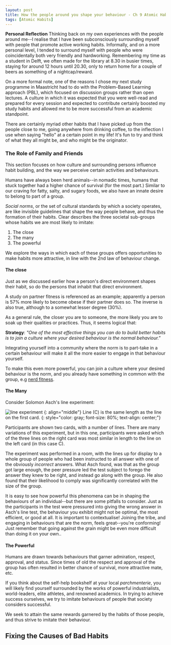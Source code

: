 ```yaml
---
layout: post
title: How the people around you shape your behaviour - Ch 9 Atomic Habits
tags: [Atomic Habits]
---
```




**Personal Reflection**
Thinking back on my own experiences with the people around me--I realise that I have been subconsciously surrounding myself with people that promote active working habits. Informally, and on a more personal level, I tended to surround myself with people who were coincidentally both very friendly and hardworking. Remembering my time as a student in Delft, we often made for the library at 8.30 in busier times, staying for around 12 hours until 20.30, only to return home for a couple of beers as something of a nightcap/reward.

On a more formal note, one of the reasons I chose my next study programme in Maastricht had to do with the Problem-Based Learning approach (PBL), which focused on discussion groups rather than open lectures. A culture in which it was expected that you were well-read and prepared for every session and expected to contribute certainly boosted my study habits and allowed me to be more successful from an academic standpoint.

There are certainly myriad other habits that I have picked up from the people close to me, going anywhere from drinking coffee, to the inflection I use when saying "hello" at a certain point in my life! It's fun to try and think of what they all might be, and who might be the originator.


### The Role of Family and Friends

This section focuses on how culture and surrounding persons influence habit building, and the way we perceive certain activities and behaviours.

Humans have always been herd animals--in nomadic times, humans that stuck together had a higher chance of survival (for the most part.) Similar to our craving for fatty, salty, and sugary foods, we also have an innate desire to belong to part of a group.

 *Social norms*, or the set of cultural standards by which a society operates, are like invisible guidelines that shape the way people behave, and thus the formation of their habits. Clear describes the three societal sub-groups whose habits we are most likely to imitate:

 1. The close
 2. The many
 3. The powerful

 We explore the ways in which each of these groups offers opportunities to make habits more attractive, in line with the 2nd law of behaviour change.

#### The close

Just as we discussed earlier how a person's direct environment shapes their habit, so do the persons that inhabit that direct environment.

A study on partner fitness is referenced as an example; apparently a person is 57% more likely to become obese if their partner does so. The inverse is also true, although to a somewhat lesser degree (30%).

As a general rule, the closer you are to someone, the more likely you are to soak up their qualities or practices. Thus, it seems logical that:

**Strategy**: *"One of the most effective things you can do to build better habits is to join a culture where your desired behaviour is the normal behaviour."*

Integrating yourself into a community where the norm is to part-take in a certain behaviour will make it all the more easier to engage in that behaviour yourself.

To make this even more powerful, you can join a culture where your desired behaviour is the norm, and you already have something in common with the group, e.g [nerd fitness](https://www.nerdfitness.com/).

#### The Many

Consider Solomon Asch's line experiment:

![line experiment](https://i.imgur.com/EJBkyTj.png)
{: align="middle"}
Line (C) is the same length as the line on the first card.
{: style="color: gray; font-size: 80%; text-align: center;"}

Participants are shown two cards, with a number of lines. There are many variations of this experiment, but in this one, participants were asked which of the three lines on the right card was most similar in length to the line on the left card (in this case C).

The experiment was performed in a room, with the lines up for display to a whole group of people who had been instructed to all answer with one of the obviously *incorrect* answers. What Asch found, was that as the group got large enough, the peer pressure led the test subject to forego the answer they knew to be right, and instead go along with the group. He also found that their likelihood to comply was significantly correlated with the size of the group.

It is easy to see how powerful this phenomena can be in shaping the behaviours of an individual--but there are some pitfalls to consider. Just as the participants in the test were pressured into giving the wrong answer in Asch's line test, the behaviour you exhibit might not be optimal, the most efficient, or good at all. It is important to contextualise! Joining the tribe, and engaging in behaviours that are the norm, feels great--you're conforming! Just remember that going against the grain might be even more difficult than doing it on your own..


#### The Powerful


Humans are drawn towards behaviours that garner admiration, respect, approval, and status. Since times of old the respect and approval of the group has often resulted in better chance of survival, more attractive mate, etc.

If you think about the self-help bookshelf at your local *parchmenterie*, you will likely find yourself surrounded by the works of powerful industrialists, world-leaders, elite athletes, and renowned academics. In trying to achieve success ourselves, we try to imitate behaviours of people that society considers successful.

We seek to attain the same rewards garnered by the habits of those people, and thus strive to imitate their behaviour.



## Fixing the Causes of Bad Habits
